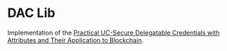 # DAC Lib

Implementation of the [Practical UC-Secure Delegatable Credentials with Attributes and Their Application to Blockchain](https://acmccs.github.io/papers/p683-camenischA.pdf).
